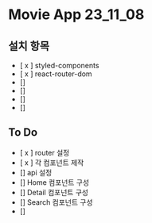 # Movie App 23_11_08

## 설치 항목

- [ x ] styled-components
- [ x ] react-router-dom
- []
- []
- []
- []

## To Do

- [ x ] router 설정
- [ x ] 각 컴포넌트 제작
- [] api 설정
- [] Home 컴포넌트 구성
- [] Detail 컴포넌트 구성
- [] Search 컴포넌트 구성
- []
